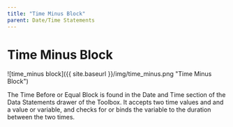 ```yaml
---
title: "Time Minus Block"
parent: Date/Time Statements
---
```

# Time Minus Block
![time_minus block]({{ site.baseurl }}/img/time_minus.png "Time Minus Block")

The Time Before or Equal Block is found in the Date and Time section of the Data Statements drawer of the Toolbox. It accepts two time values and and a value or variable, and checks for or binds the variable to the duration between the two times.